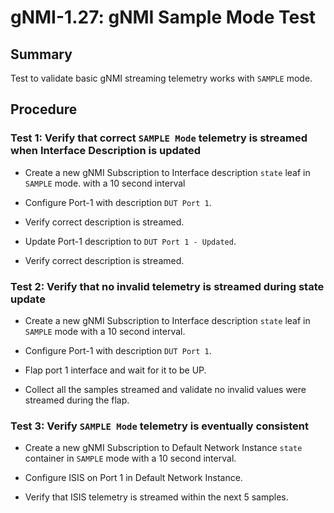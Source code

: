 # gNMI-1.27: gNMI Sample Mode Test

## Summary

Test to validate basic gNMI streaming telemetry works with `SAMPLE` mode.

## Procedure

### Test 1: Verify that correct `SAMPLE Mode` telemetry is streamed when Interface Description is updated

*   Create a new gNMI Subscription to Interface description `state` leaf in
    `SAMPLE` mode. with a 10 second interval

*   Configure Port-1 with description `DUT Port 1`.

*   Verify correct description is streamed.

*   Update Port-1 description to `DUT Port 1 - Updated`.

*   Verify correct description is streamed.

### Test 2: Verify that no invalid telemetry is streamed during state update

*   Create a new gNMI Subscription to Interface description `state` leaf in
    `SAMPLE` mode with a 10 second interval.

*   Configure Port-1 with description `DUT Port 1`.

*   Flap port 1 interface and wait for it to be UP.

*   Collect all the samples streamed and validate no invalid values were
    streamed during the flap.

### Test 3: Verify `SAMPLE Mode` telemetry is eventually consistent

*   Create a new gNMI Subscription to Default Network Instance `state` container
    in `SAMPLE` mode with a 10 second interval.

*   Configure ISIS on Port 1 in Default Network Instance.

*   Verify that ISIS telemetry is streamed within the next 5 samples.
